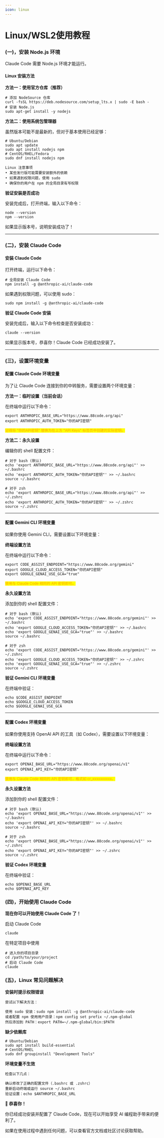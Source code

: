 ```yaml
---
icon: linux
---
```


# Linux/WSL2使用教程

### (一)，**安装 Node.js 环境**

Claude Code 需要 Node.js 环境才能运行。

#### **Linux 安装方法**

**方法一：使用官方仓库（推荐）**

```vim
# 添加 NodeSource 仓库
curl -fsSL https://deb.nodesource.com/setup_lts.x | sudo -E bash -
# 安装 Node.js
sudo apt-get install -y nodejs
```

**方法二：使用系统包管理器**

虽然版本可能不是最新的，但对于基本使用已经足够：

```vim
# Ubuntu/Debian
sudo apt update
sudo apt install nodejs npm
# CentOS/RHEL/Fedora
sudo dnf install nodejs npm
```

```
Linux 注意事项
• 某些发行版可能需要安装额外的依赖
• 如果遇到权限问题，使用 sudo
• 确保你的用户在 npm 的全局目录有写权限
```

**验证安装是否成功**

安装完成后，打开终端，输入以下命令：

```vim
node --version
npm --version
```

如果显示版本号，说明安装成功了！

***

### (二)，**安装 Claude Code**

#### **安装 Claude Code**

打开终端，运行以下命令：

```vim
# 全局安装 Claude Code
npm install -g @anthropic-ai/claude-code
```

如果遇到权限问题，可以使用 sudo：

```
sudo npm install -g @anthropic-ai/claude-code
```

**验证 Claude Code 安装**

安装完成后，输入以下命令检查是否安装成功：

```vim
claude --version
```

如果显示版本号，恭喜你！Claude Code 已经成功安装了。

***

### (三)，**设置环境变量**

#### **配置 Claude Code 环境变量**

为了让 Claude Code 连接到你的中转服务，需要设置两个环境变量：

**方法一：临时设置（当前会话）**

在终端中运行以下命令：

```vim
export ANTHROPIC_BASE_URL="https://www.88code.org/api"
export ANTHROPIC_AUTH_TOKEN="你的API密钥"
```

<sup><mark style="color:orange;">记得将 "你的API密钥" 替换为在上方 "API Keys" 标签页中创建的实际密钥。<mark style="color:orange;"></sup>

**方法二：永久设置**

编辑你的 shell 配置文件：

```vim
# 对于 bash (默认)
echo 'export ANTHROPIC_BASE_URL="https://www.88code.org/api"' >> ~/.bashrc
echo 'export ANTHROPIC_AUTH_TOKEN="你的API密钥"' >> ~/.bashrc
source ~/.bashrc
```

```vim
# 对于 zsh
echo 'export ANTHROPIC_BASE_URL="https://www.88code.org/api"' >> ~/.zshrc
echo 'export ANTHROPIC_AUTH_TOKEN="你的API密钥"' >> ~/.zshrc
source ~/.zshrc
```

***

#### **配置 Gemini CLI 环境变量**

如果你使用 Gemini CLI，需要设置以下环境变量：

**终端设置方法**

在终端中运行以下命令：

```vim
export CODE_ASSIST_ENDPOINT="https://www.88code.org/gemini"
export GOOGLE_CLOUD_ACCESS_TOKEN="你的API密钥"
export GOOGLE_GENAI_USE_GCA="true"
```

<sup><mark style="color:orange;">使用与 Claude Code 相同的 API 密钥即可。<mark style="color:orange;"></sup>

**永久设置方法**

添加到你的 shell 配置文件：

```vim
# 对于 bash (默认)
echo 'export CODE_ASSIST_ENDPOINT="https://www.88code.org/gemini"' >> ~/.bashrc
echo 'export GOOGLE_CLOUD_ACCESS_TOKEN="你的API密钥"' >> ~/.bashrc
echo 'export GOOGLE_GENAI_USE_GCA="true"' >> ~/.bashrc
source ~/.bashrc
```

```vim
# 对于 zsh
echo 'export CODE_ASSIST_ENDPOINT="https://www.88code.org/gemini"' >> ~/.zshrc
echo 'export GOOGLE_CLOUD_ACCESS_TOKEN="你的API密钥"' >> ~/.zshrc
echo 'export GOOGLE_GENAI_USE_GCA="true"' >> ~/.zshrc
source ~/.zshrc
```

**验证 Gemini CLI 环境变量**

在终端中验证：

```vim
echo $CODE_ASSIST_ENDPOINT
echo $GOOGLE_CLOUD_ACCESS_TOKEN
echo $GOOGLE_GENAI_USE_GCA
```

***

#### **配置 Codex 环境变量**

如果你使用支持 OpenAI API 的工具（如 Codex），需要设置以下环境变量：

**终端设置方法**

在终端中运行以下命令：

```vim
export OPENAI_BASE_URL="https://www.88code.org/openai/v1"
export OPENAI_API_KEY="你的API密钥"
```

<sup><mark style="color:orange;">使用与 Claude Code 相同的 API 密钥即可，格式如 cr\_xxxxxxxxxx。<mark style="color:orange;"></sup>

**永久设置方法**

添加到你的 shell 配置文件：

```vim
# 对于 bash (默认)
echo 'export OPENAI_BASE_URL="https://www.88code.org/openai/v1"' >> ~/.bashrc
echo 'export OPENAI_API_KEY="你的API密钥"' >> ~/.bashrc
source ~/.bashrc
```

```vim
# 对于 zsh
echo 'export OPENAI_BASE_URL="https://www.88code.org/openai/v1"' >> ~/.zshrc
echo 'export OPENAI_API_KEY="你的API密钥"' >> ~/.zshrc
source ~/.zshrc
```

**验证 Codex 环境变量**

在终端中验证：

```vim
echo $OPENAI_BASE_URL
echo $OPENAI_API_KEY
```

### **(四)，开始使用 Claude Code**

**现在你可以开始使用 Claude Code 了！**

启动 Claude Code

```vim
claude
```

在特定项目中使用

```vim
# 进入你的项目目录
cd /path/to/your/project
# 启动 Claude Code
claude
```

### **(五)，Linux 常见问题解决**

**安装时提示权限错误**

```vim
尝试以下解决方法：

使用 sudo 安装：sudo npm install -g @anthropic-ai/claude-code
或者配置 npm 使用用户目录：npm config set prefix ~/.npm-global
然后添加到 PATH：export PATH=~/.npm-global/bin:$PATH
```

**缺少依赖库**

```vim
# Ubuntu/Debian
sudo apt install build-essential
# CentOS/RHEL
sudo dnf groupinstall "Development Tools"
```

**环境变量不生效**

```vim
检查以下几点：

确认修改了正确的配置文件（.bashrc 或 .zshrc）
重新启动终端或运行 source ~/.bashrc
验证设置：echo $ANTHROPIC_BASE_URL
```

**🎉 恭喜你！**

你已经成功安装并配置了 Claude Code，现在可以开始享受 AI 编程助手带来的便利了。

如果在使用过程中遇到任何问题，可以查看官方文档或社区讨论获取帮助。

